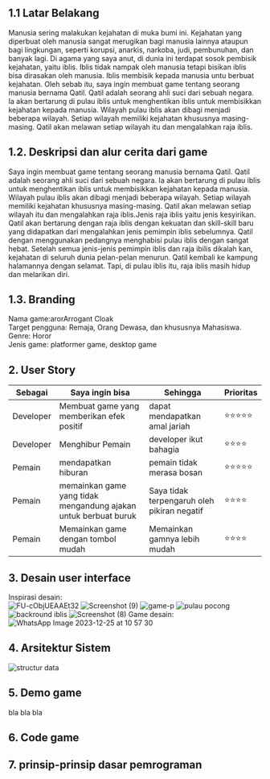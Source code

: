 ## 1.1 Latar Belakang

Manusia sering malakukan kejahatan di muka bumi ini. Kejahatan yang diperbuat oleh manusia sangat merugikan bagi manusia lainnya ataupun bagi lingkungan, seperti korupsi, anarkis, narkoba, judi, pembunuhan, dan banyak lagi. 
Di agama yang saya anut, di dunia ini terdapat sosok pembisik kejahatan, yaitu iblis. Iblis tidak nampak oleh manusia tetapi bisikan iblis bisa dirasakan oleh manusia. Iblis membisik kepada manusia untu berbuat kejahatan.
Oleh sebab itu, saya ingin membuat game tentang seorang manusia bernama Qatil. Qatil adalah seorang ahli suci dari sebuah negara. Ia akan bertarung di pulau iblis untuk menghentikan iblis untuk membisikkan kejahatan kepada manusia.
Wilayah pulau iblis akan dibagi menjadi beberapa wilayah. Setiap wilayah memiliki kejahatan khususnya masing-masing. Qatil akan melawan setiap wilayah itu dan mengalahkan raja iblis.

## 1.2. Deskripsi dan alur cerita dari game

Saya ingin membuat game tentang seorang manusia bernama Qatil. Qatil adalah seorang ahli suci dari sebuah negara. Ia akan bertarung di pulau iblis untuk menghentikan iblis untuk membisikkan kejahatan kepada manusia.
Wilayah pulau iblis akan dibagi menjadi beberapa wilayah. Setiap wilayah memiliki kejahatan khususnya masing-masing. Qatil akan melawan setiap wilayah itu dan mengalahkan raja iblis.Jenis raja iblis yaitu jenis kesyirikan.
Qatil akan bertarung dengan raja iblis dengan kekuatan dan skill-skill baru yang didapatkan dari mengalahkan jenis pemimpin iblis sebelumnya. Qatil dengan menggunakan pedangnya menghabisi pulau iblis dengan sangat hebat.
Setelah semua jenis-jenis pemimpin iblis dan raja ibilis dikalah kan, kejahatan di seluruh dunia pelan-pelan menurun. Qatil kembali ke kampung halamannya dengan selamat. Tapi, di pulau iblis itu, raja iblis masih hidup dan melarikan diri.

## 1.3. Branding

Nama game:arorArrogant Cloak<br>
Target pengguna: Remaja, Orang Dewasa, dan khususnya Mahasiswa.<br>
Genre: Horor<br>
Jenis game: platformer game, desktop game

## 2. User Story

Sebagai | Saya ingin bisa | Sehingga | Prioritas
---|---|---|---
Developer | Membuat game yang memberikan efek positif | dapat mendapatkan amal jariah  | ⭐⭐⭐⭐⭐
Developer | Menghibur Pemain | developer ikut bahagia  | ⭐⭐⭐⭐
Pemain | mendapatkan hiburan | pemain tidak merasa bosan  | ⭐⭐⭐⭐⭐
Pemain | memainkan game yang tidak mengandung ajakan untuk berbuat buruk | Saya tidak terpengaruh oleh pikiran negatif  | ⭐⭐⭐⭐
Pemain | Memainkan game dengan tombol mudah | Memainkan gamnya lebih mudah  | ⭐⭐⭐⭐


## 3. Desain user interface

Inspirasi desain:<br>
![FU-cObjUEAAEt32](https://github.com/Andimugni27/campus.md/assets/144541746/a85c0558-cd33-42f0-b966-8c2f8f428593)
![Screenshot (9)](https://github.com/Andimugni27/campus.md/assets/144541746/08065531-ca6a-48fc-a9b2-42e862bb4998)
![game-p](https://github.com/Andimugni27/campus.md/assets/144541746/3dff7d7e-4922-45aa-8a66-c1bda8c1ac01)
![pulau pocong](https://github.com/Andimugni27/campus.md/assets/144541746/8e724fc0-adc5-4ec6-8b81-7cb1f0a4b892)
![backround iblis](https://github.com/Andimugni27/campus.md/assets/144541746/0564cf44-e6d0-40d3-879c-c7b0539e6884)
![Screenshot (8)](https://github.com/Andimugni27/campus.md/assets/144541746/07545c7a-ce0e-47f9-b118-41d4f0d60961)
Game desain: 
![WhatsApp Image 2023-12-25 at 10 57 30](https://github.com/Andimugni27/campus.md/assets/144541746/a97552ec-731d-4be4-b7e5-6852dbd7ffee)


## 4. Arsitektur Sistem

![structur data](https://github.com/Andimugni27/campus.md/assets/144541746/6d0671f6-303e-49a1-84ce-8725b07a7d70)

## 5. Demo game

bla bla bla

## 6. Code game


## 7. prinsip-prinsip dasar pemrograman


